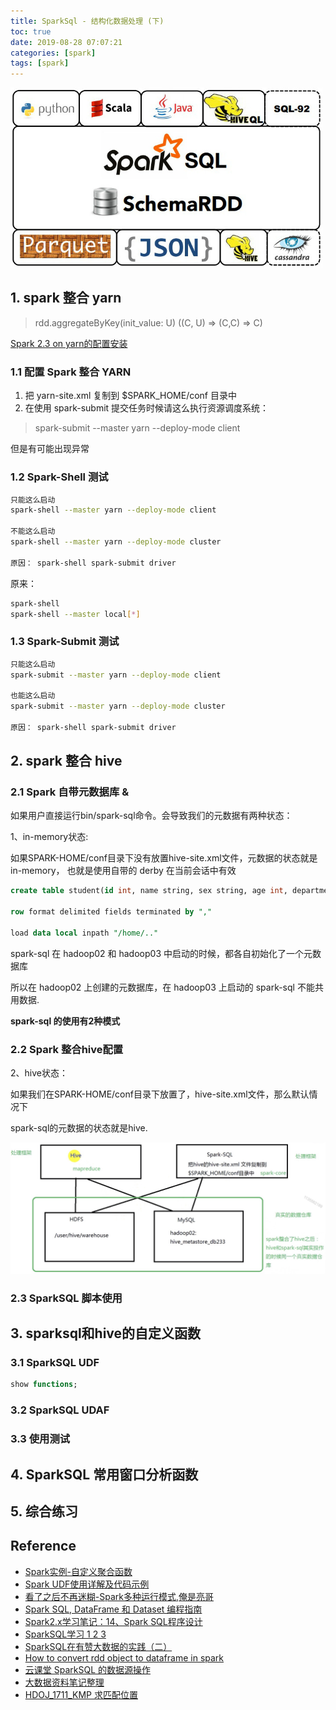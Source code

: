 ```yaml
---
title: SparkSql - 结构化数据处理 (下)
toc: true
date: 2019-08-28 07:07:21
categories: [spark]
tags: [spark]
---
```


<img src="/images/spark/SparkSql-logo-2_meitu_1.jpg" width="500" alt="" />

<!-- more -->

## 1. spark 整合 yarn

> rdd.aggregateByKey(init_value: U) ((C, U) => (C,C) => C)

[Spark 2.3 on yarn的配置安装](https://www.jianshu.com/p/a4ef73428097)

### 1.1 配置 Spark 整合 YARN

1. 把 yarn-site.xml 复制到 $SPARK_HOME/conf 目录中
2. 在使用 spark-submit 提交任务时候请这么执行资源调度系统：

> spark-submit --master yarn --deploy-mode client

但是有可能出现异常

### 1.2 Spark-Shell 测试

```bash
只能这么启动
spark-shell --master yarn --deploy-mode client

不能这么启动
spark-shell --master yarn --deploy-mode cluster

原因： spark-shell spark-submit driver
```

原来：

```bash
spark-shell
spark-shell --master local[*]
```

### 1.3 Spark-Submit 测试

```bash
只能这么启动
spark-submit --master yarn --deploy-mode client

也能这么启动
spark-submit --master yarn --deploy-mode cluster

原因： spark-shell spark-submit driver
```

## 2. spark 整合 hive

### 2.1 Spark 自带元数据库 & 

如果用户直接运行bin/spark-sql命令。会导致我们的元数据有两种状态：

1、in-memory状态:

  如果SPARK-HOME/conf目录下没有放置hive-site.xml文件，元数据的状态就是in-memory， 也就是使用自带的 derby 在当前会话中有效

```sql
create table student(id int, name string, sex string, age int, department string)

row format delimited fields terminated by ","

load data local inpath "/home/.."
```

spark-sql 在 hadoop02 和 hadoop03 中启动的时候，都各自初始化了一个元数据库

所以在 hadoop02 上创建的元数据库，在 hadoop03 上启动的 spark-sql 不能共用数据.

**spark-sql 的使用有2种模式**

### 2.2 Spark 整合hive配置

2、hive状态：

 如果我们在SPARK-HOME/conf目录下放置了，hive-site.xml文件，那么默认情况下

 spark-sql的元数据的状态就是hive.

<img src="/images/spark/spark-aura-10.3.1.png" width="900" alt="" />

### 2.3 SparkSQL 脚本使用

## 3. sparksql和hive的自定义函数

### 3.1 SparkSQL UDF

```sql
show functions;
```

### 3.2 SparkSQL UDAF

### 3.3 使用测试

## 4. SparkSQL 常用窗口分析函数

## 5. 综合练习

## Reference


- [Spark实例-自定义聚合函数](https://www.jianshu.com/p/93bb976c4b0f)
- [Spark UDF使用详解及代码示例](https://zhuanlan.zhihu.com/p/51501349)
- [看了之后不再迷糊-Spark多种运行模式,俺是亮哥](https://www.jianshu.com/p/65a3476757a5)
- [Spark SQL, DataFrame 和 Dataset 编程指南](https://spark-reference-doc-cn.readthedocs.io/zh_CN/latest/programming-guide/sql-guide.html)
- [Spark2.x学习笔记：14、Spark SQL程序设计](https://cloud.tencent.com/developer/article/1010936)
- [SparkSQL学习 1 2 3](https://blog.csdn.net/qq_41851454/category_7640711.html)
- [SparkSQL在有赞大数据的实践（二）](https://tech.youzan.com/sparksql-in-youzan-2/)
- [How to convert rdd object to dataframe in spark](https://stackoverflow.com/questions/29383578/how-to-convert-rdd-object-to-dataframe-in-spark)
- [云课堂 SparkSQL 的数据源操作](https://study.163.com/course/courseLearn.htm?courseId=1208880821#/learn/video?lessonId=1278316678&courseId=1208880821)
- [大数据资料笔记整理](https://blog.csdn.net/huang66666666/category_9399107.html)
- [HDOJ_1711_KMP 求匹配位置](https://blog.csdn.net/robbyo/article/details/25242495)